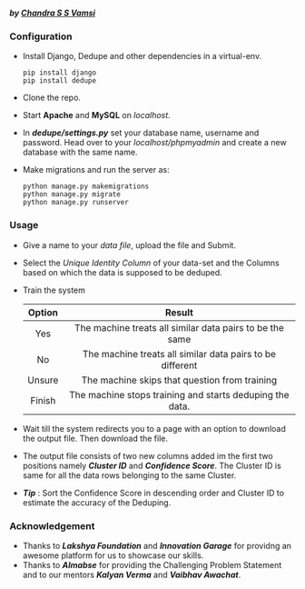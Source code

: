 
##### by [Chandra S S Vamsi](https://in.linkedin.com/in/ucssv)


### Configuration
- Install Django, Dedupe and other dependencies in a virtual-env.
  ```
  pip install django
  pip install dedupe
  ```
- Clone the repo.
- Start **Apache** and **MySQL** on _localhost_.
- In **_dedupe/settings.py_** set your database name, username and password. Head over to your _localhost/phpmyadmin_ and create a new database with the same name.
- Make migrations and run the server as:

  ```
  python manage.py makemigrations
  python manage.py migrate
  python manage.py runserver
  ```
  
### Usage
- Give a name to your _data file_, upload the file and Submit.
- Select the _Unique Identity Column_ of your data-set and the Columns based on which the data is supposed to be deduped.
- Train the system

  | Option   | Result   |
  | :--------: | :--------: |
  | Yes      | The machine treats all similar data pairs to be the same  |
  | No       | The machine treats all similar data pairs to be different |
  | Unsure   | The machine skips that question from training             |
  | Finish   | The machine stops training and starts deduping the data.  |
  
- Wait till the system redirects you to a page with an option to download the output file. Then download the file.
- The output file consists of two new columns added im the first two positions namely **_Cluster ID_** and **_Confidence Score_**. The Cluster ID is same for all the data rows belonging to the same Cluster.
- **_Tip_** : Sort the Confidence Score in descending order and Cluster ID to estimate the accuracy of the Deduping.

### Acknowledgement
- Thanks to **_Lakshya Foundation_** and **_Innovation Garage_** for providng an awesome platform for us to showcase our skills.
- Thanks to **_Almabse_** for providing the Challenging Problem Statement and to our mentors **_Kalyan Verma_** and **_Vaibhav Awachat_**.

